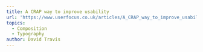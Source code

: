 ```yaml
---
title: A CRAP way to improve usability
url: 'https://www.userfocus.co.uk/articles/A_CRAP_way_to_improve_usability.html'
topics:
  - Composition
  - Typography
author: David Travis
---
```


